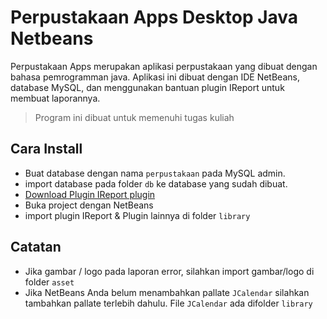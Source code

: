 # Perpustakaan Apps Desktop Java Netbeans
Perpustakaan Apps merupakan aplikasi perpustakaan yang dibuat dengan bahasa pemrogramman java. Aplikasi ini dibuat dengan IDE NetBeans, database MySQL, dan menggunakan bantuan plugin IReport untuk membuat laporannya.
> Program ini dibuat untuk memenuhi tugas kuliah

## Cara Install
* Buat database dengan nama `perpustakaan` pada MySQL admin.
* import database pada folder `db` ke database yang sudah dibuat.
* [Download Plugin IReport plugin](https://sourceforge.net/projects/ireport/files/iReport/iReport-5.6.0/iReport-5.6.0.zip/download)
* Buka project dengan NetBeans 
* import plugin IReport & Plugin lainnya di folder `library`

## Catatan
* Jika gambar / logo pada laporan error, silahkan import gambar/logo di folder `asset`
* Jika NetBeans Anda belum menambahkan pallate `JCalendar` silahkan tambahkan pallate terlebih dahulu. File `JCalendar` ada difolder `library`